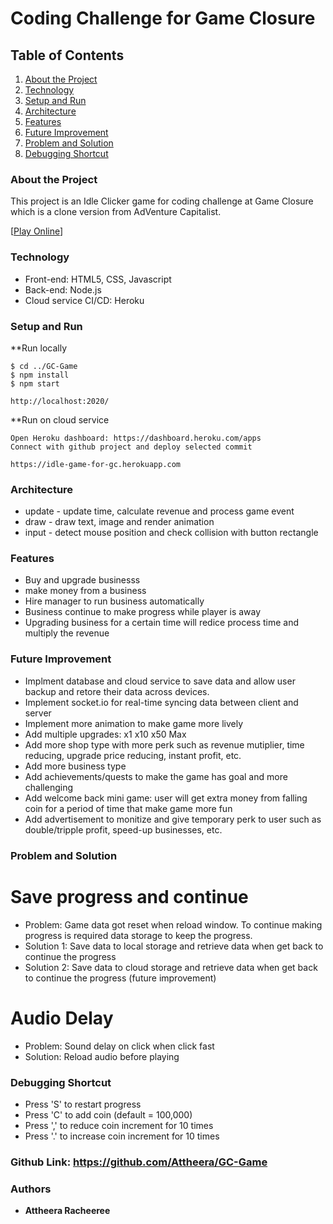 # Coding Challenge for Game Closure

## Table of Contents
1. [About the Project](#about-the-project)
2. [Technology](#technology)
3. [Setup and Run](#setup-and-run)
4. [Architecture](#architecture)
5. [Features](#features)
6. [Future Improvement](#future-improvement)
7. [Problem and Solution](#problem-and-solution)
8. [Debugging Shortcut](#debugging-shortcut)

### About the Project
This project is an Idle Clicker game for coding challenge at Game Closure which is a clone version from AdVenture Capitalist.

[[Play Online](https://idle-game-for-gc.herokuapp.com)]

### Technology
* Front-end: HTML5, CSS, Javascript
* Back-end: Node.js
* Cloud service CI/CD: Heroku

### Setup and Run

**Run locally
```
$ cd ../GC-Game
$ npm install
$ npm start

http://localhost:2020/
```
**Run on cloud service
```
Open Heroku dashboard: https://dashboard.heroku.com/apps
Connect with github project and deploy selected commit

https://idle-game-for-gc.herokuapp.com
```

### Architecture
* update - update time, calculate revenue and process game event
* draw - draw text, image and render animation
* input - detect mouse position and check collision with button rectangle

### Features
* Buy and upgrade businesss
* make money from a business
* Hire manager to run business automatically
* Business continue to make progress while player is away
* Upgrading business for a certain time will redice process time and multiply the revenue

### Future Improvement
* Implment database and cloud service to save data and allow user backup and retore their data across devices.
* Implement socket.io for real-time syncing data between client and server
* Implement more animation to make game more lively
* Add multiple upgrades: x1 x10 x50 Max
* Add more shop type with more perk such as revenue mutiplier, time reducing, upgrade price reducing, instant profit, etc.
* Add more business type
* Add achievements/quests to make the game has goal and more challenging
* Add welcome back mini game: user will get extra money from falling coin for a period of time that make game more fun
* Add advertisement to monitize and give temporary perk to user such as double/tripple profit, speed-up businesses, etc.

### Problem and Solution
# Save progress and continue
* Problem: Game data got reset when reload window. To continue making progress is required data storage to keep the progress.
* Solution 1: Save data to local storage and retrieve data when get back to continue the progress
* Solution 2: Save data to cloud storage and retrieve data when get back to continue the progress (future improvement)
# Audio Delay
* Problem: Sound delay on click when click fast
* Solution: Reload audio before playing

### Debugging Shortcut
* Press 'S' to restart progress
* Press 'C' to add coin (default = 100,000)
* Press ',' to reduce coin increment for 10 times
* Press '.' to increase coin increment for 10 times

### Github Link: https://github.com/Attheera/GC-Game


### Authors

* **Attheera Racheeree**
